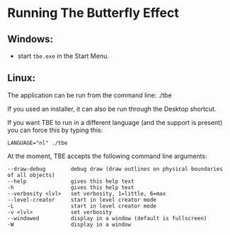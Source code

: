 Running The Butterfly Effect
============================

Windows:
--------
* start `tbe.exe` in the Start Menu.


Linux:
------

The application can be run from the command line:
    ./tbe

If you used an installer, it can also be run through the Desktop shortcut.

If you want TBE to run in a different language (and the support is present)
you can force this by typing this:

    LANGUAGE="nl" ./tbe



At the moment, TBE accepts the following command line arguments:

    --draw-debug        debug draw (draw outlines on physical boundaries of all objects)
    --help              gives this help text
    -h                  gives this help text
    --verbosity <lvl>   set verbosity, 1=little, 6=max 
    --level-creator     start in level creator mode
    -L                  start in level creator mode
    -v <lvl>            set verbosity
    --windowed          display in a window (default is fullscreen)
    -W                  display in a window




